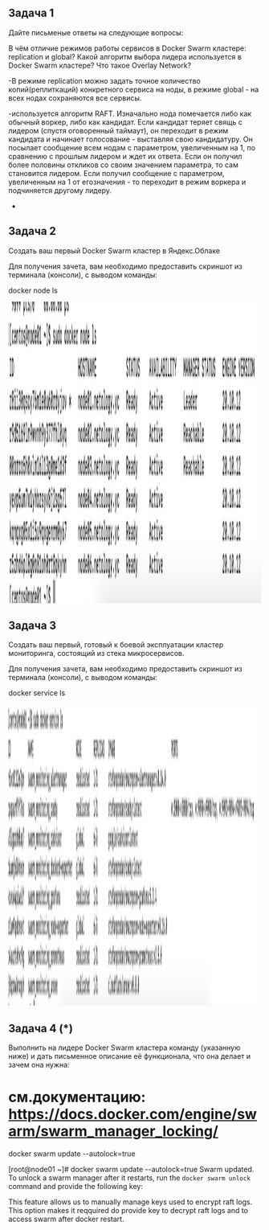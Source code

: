 ## Задача 1

Дайте письменые ответы на следующие вопросы:

В чём отличие режимов работы сервисов в Docker Swarm кластере: replication и global?
Какой алгоритм выбора лидера используется в Docker Swarm кластере?
Что такое Overlay Network?

-В режиме replication можно задать точное количество копий(реплиткаций) конкретного сервиса на ноды, 
в режиме global - на всех нодах сохраняются все сервисы.

-используется алгоритм RAFT. Изначально нода помечается либо как обычный воркер, либо как кандидат.
Если кандидат теряет свящь с лидером (спустя оговоренный таймаут), он переходит в режим кандидата и начинает голосование - выставляя свою кандидатуру.
Он посылает сообщение всем нодам с параметром, увеличенным на 1, по сравнению с прошлым лидером и ждет их ответа.
Если он получил более половины откликов со своим значением параметра, то сам становится лидером.
Если получил сообщение с параметром, увеличенным на 1 от егозначения - то переходит в режим воркера и подчиняется другому лидеру.

-


## Задача 2

Создать ваш первый Docker Swarm кластер в Яндекс.Облаке

Для получения зачета, вам необходимо предоставить скриншот из терминала (консоли), с выводом команды:

docker node ls

<p align="center">
  <img height="600" src="./assets/1.jpg">
</p>


## Задача 3

Создать ваш первый, готовый к боевой эксплуатации кластер мониторинга, состоящий из стека микросервисов.

Для получения зачета, вам необходимо предоставить скриншот из терминала (консоли), с выводом команды:

docker service ls

<p align="center">
  <img height="600" src="./assets/2.jpg">
</p>


## Задача 4 (*)

Выполнить на лидере Docker Swarm кластера команду (указанную ниже) и дать письменное описание её функционала, что она делает и зачем она нужна:

# см.документацию: https://docs.docker.com/engine/swarm/swarm_manager_locking/
docker swarm update --autolock=true


[root@node01 ~]# docker swarm update --autolock=true
Swarm updated.
To unlock a swarm manager after it restarts, run the `docker swarm unlock`
command and provide the following key:

This feature allows us to manually manage keys used to encrypt raft logs. This option makes it reqquired do provide key to decrypt raft logs and to access swarm after docker restart.
